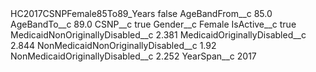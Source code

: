 <?xml version="1.0" encoding="UTF-8"?>
<CustomMetadata xmlns="http://soap.sforce.com/2006/04/metadata" xmlns:xsi="http://www.w3.org/2001/XMLSchema-instance" xmlns:xsd="http://www.w3.org/2001/XMLSchema">
    <label>HC2017CSNPFemale85To89_Years</label>
    <protected>false</protected>
    <values>
        <field>AgeBandFrom__c</field>
        <value xsi:type="xsd:double">85.0</value>
    </values>
    <values>
        <field>AgeBandTo__c</field>
        <value xsi:type="xsd:double">89.0</value>
    </values>
    <values>
        <field>CSNP__c</field>
        <value xsi:type="xsd:boolean">true</value>
    </values>
    <values>
        <field>Gender__c</field>
        <value xsi:type="xsd:string">Female</value>
    </values>
    <values>
        <field>IsActive__c</field>
        <value xsi:type="xsd:boolean">true</value>
    </values>
    <values>
        <field>MedicaidNonOriginallyDisabled__c</field>
        <value xsi:type="xsd:double">2.381</value>
    </values>
    <values>
        <field>MedicaidOriginallyDisabled__c</field>
        <value xsi:type="xsd:double">2.844</value>
    </values>
    <values>
        <field>NonMedicaidNonOriginallyDisabled__c</field>
        <value xsi:type="xsd:double">1.92</value>
    </values>
    <values>
        <field>NonMedicaidOriginallyDisabled__c</field>
        <value xsi:type="xsd:double">2.252</value>
    </values>
    <values>
        <field>YearSpan__c</field>
        <value xsi:type="xsd:string">2017</value>
    </values>
</CustomMetadata>
